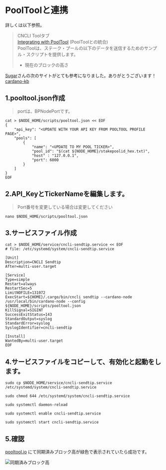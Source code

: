 # PoolToolと連携

詳しくは以下参照。  
> CNCLI Toolタブ  
[Integrating with PoolTool](https://www.coincashew.com/coins/overview-ada/guide-how-to-build-a-haskell-stakepool-node/part-iii-operation/configuring-slot-leader-calculation) (PoolToolとの統合)  
> PoolToolは、ステーク・プールの以下のデータを送信するためのサンプル・スクリプトを提供します。  
> - 現在のブロックの高さ

[Sugar](https://twitter.com/sugar417K)さんの次のサイトがとても参考になりました。ありがとうございます！
[cardano-kb](https://sugar-stake-pool.gitbook.io/cardano-kb/tools/pooltool)

## 1.pooltool.json作成
> portは、BPNodePortです。
```console
cat > $NODE_HOME/scripts/pooltool.json << EOF
{
    "api_key": "<UPDATE WITH YOUR API KEY FROM POOLTOOL PROFILE PAGE>",
    "pools": [
        {
            "name": "<UPDATE TO MY POOL TICKER>",
            "pool_id": "$(cat ${NODE_HOME}/stakepoolid_hex.txt)",
            "host" : "127.0.0.1",
            "port": 6000
        }
    ]
}
EOF
```

## 2.API_KeyとTickerNameを編集します。
> Port番号を変更している場合は変更してください
```
nano $NODE_HOME/scripts/pooltool.json
```

## 3.サービスファイル作成
```console
cat > $NODE_HOME/service/cncli-sendtip.service << EOF
# file: /etc/systemd/system/cncli-sendtip.service

[Unit]
Description=CNCLI Sendtip
After=multi-user.target

[Service]
Type=simple
Restart=always
RestartSec=5
LimitNOFILE=131072
ExecStart=${HOME}/.cargo/bin/cncli sendtip --cardano-node /usr/local/bin/cardano-node --config ${NODE_HOME}/scripts/pooltool.json
KillSignal=SIGINT
SuccessExitStatus=143
StandardOutput=syslog
StandardError=syslog
SyslogIdentifier=cncli-sendtip

[Install]
WantedBy=multi-user.target
EOF
```

## 4.サービスファイルをコピーして、有効化と起動をします。
```
sudo cp $NODE_HOME/service/cncli-sendtip.service /etc/systemd/system/cncli-sendtip.service
```
```
sudo chmod 644 /etc/systemd/system/cncli-sendtip.service
```
```
sudo systemctl daemon-reload
```
```
sudo systemctl enable cncli-sendtip.service
```
```
sudo systemctl start cncli-sendtip.service
```

## 5.確認

[pooltool.io](https://pooltool.io/) にて同期済みブロック高が緑色で表示されていたら成功です。

![同期済みブロック高](https://user-images.githubusercontent.com/80967103/175799326-885b1a52-98ff-4885-a165-2f7e16031cd5.png)

